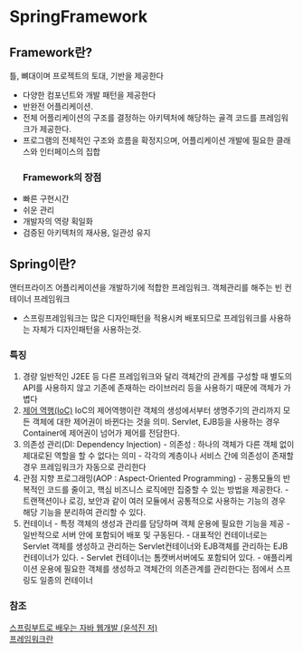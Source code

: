 # SpringFramework
  ## Framework란?
  틀, 뼈대이며 프로젝트의 토대, 기반을 제공한다
  - 다양한 컴포넌트와 개발 패턴을 제공한다
  - 반완전 어플리케이션.
  - 전체 어플리케이션의 구조를 결정하는 아키텍처에 해당하는 골격 코드를 프레임워크가 제공한다.
  - 프로그램의 전체적인 구조와 흐름을 확정지으며, 어플리케이션 개발에 필요한 클래스와 인터페이스의 집합
    ### Framework의 장점
- 빠른 구현시간
- 쉬운 관리
- 개발자의 역량 획일화
- 검증된 아키텍처의 재사용, 일관성 유지
## Spring이란? 
  앤터프라이즈 어플리케이션을 개발하기에 적합한 프레임워크. 객체관리를 해주는 빈 컨테이너 프레임워크
  - 스프링프레임워크는 많은 디자인패턴을 적용시켜 배포되므로 프레임워크를 사용하는 자체가 디자인패턴을 사용하는것.
  
 ### 특징
1. 경량
  일반적인 J2EE 등 다른 프레임워크와 달리 객체간의 관계를 구성할 때 별도의 API를 사용하지 않고 기존에 존재하는 라이브러리 등을 사용하기 때문에 객체가 가볍다
  2. [제어 역행(IoC)](https://github.com/100race/TIL/edit/main/Spring/IoC.md)
  IoC의 제어역행이란 객체의 생성에서부터 생명주기의 관리까지 모든 객체에 대한 제어권이 바뀐다는 것을 의미.
  Servlet, EJB등을 사용하는 경우 Container에 제어권이 넘어가 제어를 전담한다.
  3. 의존성 관리(DI: Dependency Injection)
    - 의존성 : 하나의 객체가 다른 객체 없이 제대로된 역할을 할 수 없다는 의미
    - 각각의 계층이나 서비스 간에 의존성이 존재할 경우 프레임워크가 자동으로 관리한다
  4. 관점 지향 프로그래밍(AOP : Aspect-Oriented Programming)
    - 공통모듈의 반복적인 코드를 줄이고, 핵심 비즈니스 로직에만 집중할 수 있는 방법을 제공한다. 
    - 트랜잭션이나 로깅, 보안과 같이 여러 모듈에서 공통적으로 사용하는 기능의 경우 해당 기능을 분리하여 관리할 수 있다.
  5. 컨테이너
    - 특정 객체의 생성과 관리를 담당하며 객체 운용에 필요한 기능을 제공
    - 일반적으로 서버 안에 포함되어 배포 및 구동된다.
    - 대표적인 컨테이너로는 Servlet 객체를 생성하고 관리하는 Servlet컨테이너와 EJB객체를 관리하는 EJB 컨테이너가 있다.
    - Servlet 컨테이너는 톰캣버서버에도 포함되어 있다.
    - 애플리케이션 운용에 필요한 객체를 생성하고 객체간의 의존관계를 관리한다는 점에서 스프링도 일종의 컨테이너
  
  
  
  
### 참조
[스프링부트로 배우는 자바 웹개발 (윤석진 저)]()<br>
[프레임워크란](https://m.blog.naver.com/manddonara/119738492)<br>
